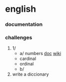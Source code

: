 # english
### documentation
### challenges
1. 1/
   - a/ numbers <a href="https://www.ef.com/wwen/english-resources/english-grammar/numbers-english/">doc</a> <a href="https://en.wikipedia.org/wiki/English_numerals">wiki</a>
   	- cardinal
	- ordinal
   - b/ 
2. write a diccionary
